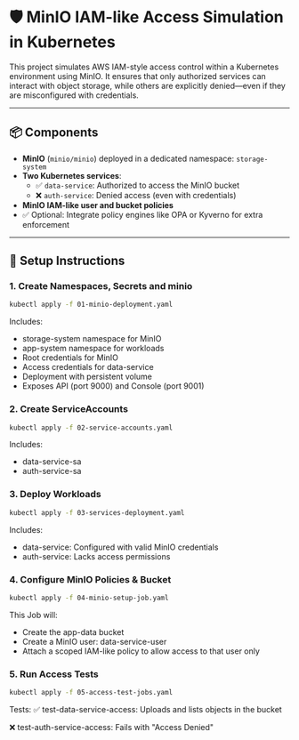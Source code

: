 # 🛡️ MinIO IAM-like Access Simulation in Kubernetes

This project simulates AWS IAM-style access control within a Kubernetes environment using MinIO. It ensures that only authorized services can interact with object storage, while others are explicitly denied—even if they are misconfigured with credentials.

---

## 📦 Components

- **MinIO** (`minio/minio`) deployed in a dedicated namespace: `storage-system`
- **Two Kubernetes services**:
  - ✅ `data-service`: Authorized to access the MinIO bucket
  - ❌ `auth-service`: Denied access (even with credentials)
- **MinIO IAM-like user and bucket policies**
- ✅ Optional: Integrate policy engines like OPA or Kyverno for extra enforcement

---

## 🚀 Setup Instructions

### 1. Create Namespaces, Secrets and minio

```bash
kubectl apply -f 01-minio-deployment.yaml
```

Includes:
- storage-system namespace for MinIO
- app-system namespace for workloads
- Root credentials for MinIO
- Access credentials for data-service
- Deployment with persistent volume
- Exposes API (port 9000) and Console (port 9001)


### 2. Create ServiceAccounts

```bash
kubectl apply -f 02-service-accounts.yaml
```

Includes:
- data-service-sa
- auth-service-sa

### 3. Deploy Workloads

```bash
kubectl apply -f 03-services-deployment.yaml
```
Includes:
- data-service: Configured with valid MinIO credentials
- auth-service: Lacks access permissions

### 4. Configure MinIO Policies & Bucket

```bash
kubectl apply -f 04-minio-setup-job.yaml
```
This Job will:
- Create the app-data bucket
- Create a MinIO user: data-service-user
- Attach a scoped IAM-like policy to allow access to that user only

### 5. Run Access Tests
```bash
kubectl apply -f 05-access-test-jobs.yaml
```
Tests:
✅ test-data-service-access: Uploads and lists objects in the bucket

❌ test-auth-service-access: Fails with "Access Denied"